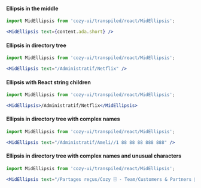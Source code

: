 #### Ellipsis in the middle

```jsx
import MidEllipsis from 'cozy-ui/transpiled/react/MidEllipsis';

<MidEllipsis text={content.ada.short} />
```

#### Ellipsis in directory tree

```jsx
import MidEllipsis from 'cozy-ui/transpiled/react/MidEllipsis';

<MidEllipsis text="/Administratif/Netflix" />
```

#### Ellipsis with React string children

```jsx
import MidEllipsis from 'cozy-ui/transpiled/react/MidEllipsis';

<MidEllipsis>/Administratif/Netflix</MidEllipsis>
```

#### Ellipsis in directory tree with complex names

```jsx
import MidEllipsis from 'cozy-ui/transpiled/react/MidEllipsis';

<MidEllipsis text="/Administratif/Ameli//1 88 88 88 888 888" />
```

#### Ellipsis in directory tree with complex names and unusual characters

```jsx
import MidEllipsis from 'cozy-ui/transpiled/react/MidEllipsis';

<MidEllipsis text="/Partages reçus/Cozy 🗄 - Team/Customers & Partners 🛒/Xxxxxx (Xxxxxxxx)/4_Suivi opérationnel/Point de synchro" />
```
